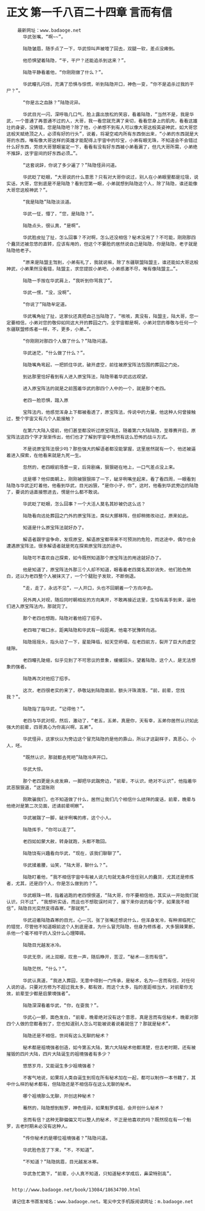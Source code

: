 # 正文 第一千八百二十四章 言而有信
        最新网址：www.badaoge.net
          华武张嘴，“啊~~”。
      
          陆隐皱眉，随手点了一下，华武惊叫声被噎了回去，双腿一软，差点没瘫倒。
      
          他恐惧望着陆隐，“干，干尸？还能追杀到这来？”。
      
          陆隐平静看着他，“你刚刚做了什么？”。
      
          华武瞳孔闪烁，充满了恐惧与惊慌，听到陆隐开口，神色一变，“你不是追杀过我的干尸？”。
      
          “你是古之血脉？”陆隐诧异。
      
          华武目光一闪，深呼吸几口气，脸上露出放松的笑容，看着陆隐，“当然不是，我是华武，一个普通了再普通不过的人，大哥，我一看您就充满了亲切，看看您身上的肌肉，看看这雄壮的身姿，没猜错，您是陆隐吧？除了他，小弟想不到有人可以像大哥这般英姿神武，如大哥您这般天赋绝顶之人，必须有好的行头”，说着，将凝空戒内所有东西倒出来，“小弟的东西就是大哥的东西，唯有像大哥这样的英雄才能配得上宇宙中的珍宝，小弟有眼无珠，不知道会不会错过什么好东西，劳烦大哥慧眼鉴定一下，看看有没有好东西被小弟看漏了，但凡大哥所需，小弟绝不推辞，这宇宙间的好东西必须…”。
      
          “这套说辞，你说了多少遍了？”陆隐怪异问道。
      
          华武眨了眨眼，“大哥说的什么意思？只有对大哥你说过，别人在小弟眼里都是垃圾，说实话，大哥，您到底是不是陆隐？看到您第一眼，小弟就想到陆隐这个人，除了陆隐，谁还能像大哥您这般神武？”。
      
          “我是陆隐”陆隐淡淡道。
      
          华武一怔，懵了，“您，是陆隐？”。
      
          陆隐点头，很认真，“是啊”。
      
          华武脸皮扯了扯，怎么回事？不对啊，怎么还没相信？秘术没用了？不可能，刚刚那四个蠢货还被忽悠的直转，应该有用的，但这个不要脸的居然说自己是陆隐，你是陆隐，老子就是陆隐他老子。
      
          “原来是陆盟主驾到，小弟有礼了，我就说嘛，除了东疆联盟陆盟主，谁还能如大哥这般神武，小弟果然没看错，陆盟主，求您提拔小弟吧，小弟感激不尽，唯有像陆盟主…”。
      
          陆隐一手按在华武肩上，“我听到你骂我了”。
      
          华武一愣，“没，没啊”。
      
          “你说了”陆隐牟定道。
      
          华武嘴角扯了扯，这家伙还真把自己当陆隐了，“咳咳，真没有，陆盟主，陆大哥，您一定要相信，小弟对您的敬仰如同这大开的葬园之门，全宇宙都是啊，小弟对您的尊敬与任何一个东疆联盟修炼者一样，不，更多，小弟…”。
      
          “你刚刚对那四个人做了什么？”陆隐问道。
      
          华武迷茫，“什么做了什么？”。
      
          陆隐嘴角弯起，一把抓住华武，破开虚空，前往被原宝阵法包围的葬园之门处。
      
          到达那里恰好看到有人进入原宝阵法，陆隐带着华武远远观望。
      
          进入原宝阵法的就是之前围着华武的那四个人中的一个，就是那个老四。
      
          老四一脸恐惧，踏入原
      
          宝阵法内，他感觉浑身上下都被看透了，原宝阵法，传说中的力量，他这种人何曾接触过，整个宇宙又有几个人能接触？
      
          在第六大陆入侵前，他们甚至都没听过原宝阵法，随着第六大陆陆隐，至尊赛开启，原宝阵法这四个字才渐渐传出，他们也才了解到宇宙中竟然有这么恐怖的战斗方式。
      
          不是说原宝阵法很少吗？那些强大的解语者都没能掌握，这里居然就有一个，他还被逼着进入探索，在他看来就是九死一生。
      
          忽然的，老四眼前场景一变，后背剧痛，狠狠砸在地上，一口气差点没上来。
      
          这是哪？他仰面朝上，刚刚被狠狠摔了一下，龇牙咧嘴坐起来，看了看四周，一眼看到陆隐与华武正盯着他，他看到华武，目光凶狠，“是你小子，你”，这时，他看到华武旁边的陆隐了，要说的话直接憋进去，愣是什么都不敢说。
      
          华武眨了眨眼，怎么回事？一个大活人莫名其妙被仍这么远？
      
          陆隐看向远处葬园之门外的原宝阵法，类似大挪移阵，但却稍微改动过，原来如此。
      
          知道是什么原宝阵法就好办了。
      
          解语者跟宇宙争命，发现原宝，解语原宝都带来不可预测的危险，而这途中，偶尔也会遭遇原宝阵法，很多解语者就是死在探索原宝阵法的途中。
      
          陆隐可不喜欢自己探索，如今既然知道那个原宝阵法的用途就好办了。
      
          他是知道了，原宝阵法外那三个人却不知道，眼看着老四莫名其妙消失，他们脸色煞白，还以为老四整个人被抹灭了，一个个腿肚子发软，不断倒退。
      
          “走，走了，永远不见”，一人开口，头也不回朝着一个方向冲去。
      
          另外两人对视，随后同时朝相反的方向离开，不敢再接近这里，生怕有高手到来，逼他们进入原宝阵法内，那就完了。
      
          那个老四也想跑，陆隐对着他招了招手。
      
          老四咽了咽口水，距离陆隐和华武有一段距离，他毫不犹豫转向逃。
      
          陆隐摇摇头，指头动了一下，星能降临，如天空坍塌，在老四前方，裂开了巨大的虚空缝隙。
      
          老四瞳孔陡缩，似乎见到了不可思议的景象，缓缓回头，望着陆隐，这个人，是无法想象的强者。
      
          陆隐再次对他招了招手。
      
          这次，老四很老实的来了，恭敬站到陆隐面前，额头汗珠滴落，“前，前辈，您找我？”。
      
          陆隐指了指华武，“记得他？”。
      
          老四与华武对视，然后，激动了，“老五，五弟，真是你，天有幸，五弟你居然认识如此强大的前辈，四哥真心为你高兴啊，五弟”。
      
          华武怪异，这家伙以为旁边这个冒充陆隐的是他的靠山，所以才这副样子，真恶心，小人，呸。
      
          “既然认识，那就都去死吧”陆隐冷声开口。
      
          华武大惊。
      
          那个老四更是头皮发麻，一脚把华武踹旁边，“前辈，不认识，绝对不认识”，他指着华武恶狠狠道，“这混账刚
      
          刚欺骗我们，也不知道做了什么，居然让我们几个相信什么结拜的废话，前辈，晚辈与他绝对是第二次见面，还请前辈明察”。
      
          华武被踹了一脚，龇牙咧嘴的疼，这个小人。
      
          陆隐挥手，“你可以走了”。
      
          老四如如蒙大赦，转身就跑，头都不敢回。
      
          陆隐饶有兴趣看向华武，“现在，该我们聊聊了”。
      
          华武揉着腰，讪笑，“陆大哥，聊什么？”。
      
          陆隐盯着他，“我不相信宇宙中有被人说几句就无条件信任别人的蠢货，尤其还是修炼者，尤其，还是四个人，你是怎么做到的？”。
      
          华武眼珠一转，指着逃跑的老四恨恨道，“陆大哥，你不要相信他，其实从一开始我们就认识，只不过”，“我想听实话，而且也不想耽误时间了，接下来你说的每个字，如果我不相信”，陆隐目光突然变得森寒，“那就死”。
      
          华武迎着陆隐森寒的目光，心一沉，张了张嘴还想说什么，但浑身发冷，有种濒临死亡的错觉，尽管他不知道眼前这个人到底是谁，为什么冒充陆隐，但身为修炼者，大多狠辣果断，杀他一个毫不相干的人没什么心理障碍。
      
          陆隐目光越发冰冷。
      
          华武无奈，闭上双眼，叹息一声，随后睁开，苦涩，“秘术——言而有信”。
      
          陆隐茫然，“什么？”。
      
          华武认真道，“我进入葬园，无意中得到一门传承，是秘术，名为——言而有信，对任何人说的话，只要对方修为不超过我太多，都有效，而这个太多，指的差距相当大，对前辈你无效，前辈至少都是启蒙境强者”。
      
          陆隐深深看着华武，“你，在耍我？”。
      
          华武心一颤，面色发白，“前辈，晚辈绝对没有这个意思，真是言而有信秘术，晚辈对那四个人做的您都看到了，您也知道别人怎么可能被说着说着就信了？那就是秘术”。
      
          陆隐还是不相信，世间有这么无聊的秘术？
      
          秘术都是祖境强者创造，如今第五大陆，第六大陆秘术他都清楚，但古老时期，还有被摧毁的四片大陆，四片大陆诞生的祖境强者有多少？
      
          悠悠岁月，又能诞生多少祖境强者？
      
          不客气地说，如果将人类自诞生到现在所有秘术加在一起，都可以制作一本书籍了，其中什么样的秘术都有，但陆隐还是不相信存在这么无聊的秘术。
      
          哪个祖境那么无聊，开创这种秘术？
      
          蓦然的，陆隐想到魁罗，神色怪异，如果魁罗成祖，会开创什么秘术？
      
          言而有信？这种无聊偏偏又可以整人的秘术，不正是他喜欢的吗？既然现在有一个魁罗，古老时期未必没有这种人。
      
          “传你秘术的是哪位祖境强者？”陆隐问道。
      
          华武脸色苦了下来，“不，不知道”。
      
          “不知道？”陆隐挑眉，目光越发冰寒。
      
          华武急忙跪下，“前辈，小人真不知道，只知道秘术学成后，鼻梁特别高”。
      
      
      http://www.badaoge.net/book/13084/18634700.html
      
      请记住本书首发域名：www.badaoge.net。笔尖中文手机版阅读网址：m.badaoge.net